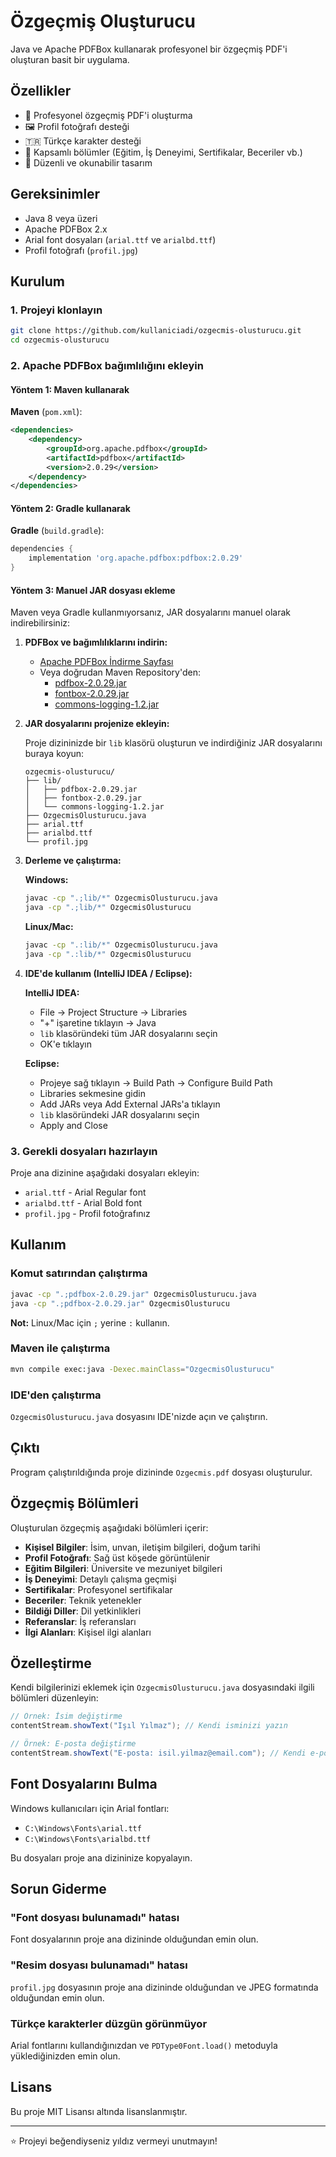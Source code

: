 # Özgeçmiş Oluşturucu

Java ve Apache PDFBox kullanarak profesyonel bir özgeçmiş PDF'i oluşturan basit bir uygulama.

## Özellikler

- 📄 Profesyonel özgeçmiş PDF'i oluşturma
- 🖼️ Profil fotoğrafı desteği
- 🇹🇷 Türkçe karakter desteği
- 📝 Kapsamlı bölümler (Eğitim, İş Deneyimi, Sertifikalar, Beceriler vb.)
- 🎨 Düzenli ve okunabilir tasarım

## Gereksinimler

- Java 8 veya üzeri
- Apache PDFBox 2.x
- Arial font dosyaları (`arial.ttf` ve `arialbd.ttf`)
- Profil fotoğrafı (`profil.jpg`)

## Kurulum

### 1. Projeyi klonlayın

```bash
git clone https://github.com/kullaniciadi/ozgecmis-olusturucu.git
cd ozgecmis-olusturucu
```

### 2. Apache PDFBox bağımlılığını ekleyin

#### Yöntem 1: Maven kullanarak

**Maven** (`pom.xml`):

```xml
<dependencies>
    <dependency>
        <groupId>org.apache.pdfbox</groupId>
        <artifactId>pdfbox</artifactId>
        <version>2.0.29</version>
    </dependency>
</dependencies>
```

#### Yöntem 2: Gradle kullanarak

**Gradle** (`build.gradle`):

```gradle
dependencies {
    implementation 'org.apache.pdfbox:pdfbox:2.0.29'
}
```

#### Yöntem 3: Manuel JAR dosyası ekleme

Maven veya Gradle kullanmıyorsanız, JAR dosyalarını manuel olarak indirebilirsiniz:

1. **PDFBox ve bağımlılıklarını indirin:**
   - [Apache PDFBox İndirme Sayfası](https://pdfbox.apache.org/download.html)
   - Veya doğrudan Maven Repository'den:
     - [pdfbox-2.0.29.jar](https://repo1.maven.org/maven2/org/apache/pdfbox/pdfbox/2.0.29/pdfbox-2.0.29.jar)
     - [fontbox-2.0.29.jar](https://repo1.maven.org/maven2/org/apache/pdfbox/fontbox/2.0.29/fontbox-2.0.29.jar)
     - [commons-logging-1.2.jar](https://repo1.maven.org/maven2/commons-logging/commons-logging/1.2/commons-logging-1.2.jar)

2. **JAR dosyalarını projenize ekleyin:**
   
   Proje dizininizde bir `lib` klasörü oluşturun ve indirdiğiniz JAR dosyalarını buraya koyun:
   ```
   ozgecmis-olusturucu/
   ├── lib/
   │   ├── pdfbox-2.0.29.jar
   │   ├── fontbox-2.0.29.jar
   │   └── commons-logging-1.2.jar
   ├── OzgecmisOlusturucu.java
   ├── arial.ttf
   ├── arialbd.ttf
   └── profil.jpg
   ```

3. **Derleme ve çalıştırma:**
   
   **Windows:**
   ```bash
   javac -cp ".;lib/*" OzgecmisOlusturucu.java
   java -cp ".;lib/*" OzgecmisOlusturucu
   ```
   
   **Linux/Mac:**
   ```bash
   javac -cp ".:lib/*" OzgecmisOlusturucu.java
   java -cp ".:lib/*" OzgecmisOlusturucu
   ```

4. **IDE'de kullanım (IntelliJ IDEA / Eclipse):**
   
   **IntelliJ IDEA:**
   - File → Project Structure → Libraries
   - "+" işaretine tıklayın → Java
   - `lib` klasöründeki tüm JAR dosyalarını seçin
   - OK'e tıklayın
   
   **Eclipse:**
   - Projeye sağ tıklayın → Build Path → Configure Build Path
   - Libraries sekmesine gidin
   - Add JARs veya Add External JARs'a tıklayın
   - `lib` klasöründeki JAR dosyalarını seçin
   - Apply and Close

### 3. Gerekli dosyaları hazırlayın

Proje ana dizinine aşağıdaki dosyaları ekleyin:

- `arial.ttf` - Arial Regular font
- `arialbd.ttf` - Arial Bold font
- `profil.jpg` - Profil fotoğrafınız

## Kullanım

### Komut satırından çalıştırma

```bash
javac -cp ".;pdfbox-2.0.29.jar" OzgecmisOlusturucu.java
java -cp ".;pdfbox-2.0.29.jar" OzgecmisOlusturucu
```

**Not:** Linux/Mac için `;` yerine `:` kullanın.

### Maven ile çalıştırma

```bash
mvn compile exec:java -Dexec.mainClass="OzgecmisOlusturucu"
```

### IDE'den çalıştırma

`OzgecmisOlusturucu.java` dosyasını IDE'nizde açın ve çalıştırın.

## Çıktı

Program çalıştırıldığında proje dizininde `Ozgecmis.pdf` dosyası oluşturulur.

## Özgeçmiş Bölümleri

Oluşturulan özgeçmiş aşağıdaki bölümleri içerir:

- **Kişisel Bilgiler**: İsim, unvan, iletişim bilgileri, doğum tarihi
- **Profil Fotoğrafı**: Sağ üst köşede görüntülenir
- **Eğitim Bilgileri**: Üniversite ve mezuniyet bilgileri
- **İş Deneyimi**: Detaylı çalışma geçmişi
- **Sertifikalar**: Profesyonel sertifikalar
- **Beceriler**: Teknik yetenekler
- **Bildiği Diller**: Dil yetkinlikleri
- **Referanslar**: İş referansları
- **İlgi Alanları**: Kişisel ilgi alanları

## Özelleştirme

Kendi bilgilerinizi eklemek için `OzgecmisOlusturucu.java` dosyasındaki ilgili bölümleri düzenleyin:

```java
// Örnek: İsim değiştirme
contentStream.showText("Işıl Yılmaz"); // Kendi isminizi yazın

// Örnek: E-posta değiştirme
contentStream.showText("E-posta: isil.yilmaz@email.com"); // Kendi e-postanızı yazın
```

## Font Dosyalarını Bulma

Windows kullanıcıları için Arial fontları:
- `C:\Windows\Fonts\arial.ttf`
- `C:\Windows\Fonts\arialbd.ttf`

Bu dosyaları proje ana dizininize kopyalayın.

## Sorun Giderme

### "Font dosyası bulunamadı" hatası

Font dosyalarının proje ana dizininde olduğundan emin olun.

### "Resim dosyası bulunamadı" hatası

`profil.jpg` dosyasının proje ana dizininde olduğundan ve JPEG formatında olduğundan emin olun.

### Türkçe karakterler düzgün görünmüyor

Arial fontlarını kullandığınızdan ve `PDType0Font.load()` metoduyla yüklediğinizden emin olun.

## Lisans

Bu proje MIT Lisansı altında lisanslanmıştır.

---

⭐ Projeyi beğendiyseniz yıldız vermeyi unutmayın!
